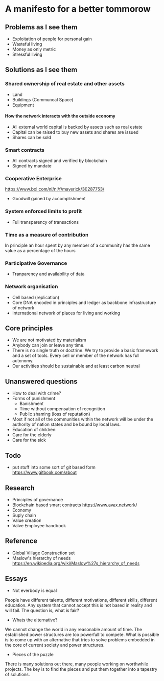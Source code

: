 # A manifesto for a better tommorow

## Problems as I see them

* Exploitation of people for personal gain
* Wasteful living
* Money as only metric
* Stressful living

## Solutions as I see them



### Shared ownership of real estate and other assets

* Land
* Buildings (Communcal Space)
* Equipment

#### How the network interacts with the outside economy

* All external world capital is backed by assets such as real estate
* Capital can be raised to buy new assets and shares are issued
* Shares can be sold

### Smart contracts

* All contracts signed and verified by blockchain
* Signed by mandate

### Cooperative Enterprise

https://www.bol.com/nl/nl/f/maverick/30287753/

* Goodwill gained by accomplishment

### System enforced limits to profit

* Full transparency of transactions

### Time as a measure of contribution

In principle an hour spent by any member of a community has the same value as a percentage of the hours 

### Participative Governance

* Tranparency and availability of data

### Network organisation

* Cell based (replication)
* Core DNA encoded in principles and ledger as backbone infrastructure of network
* International network of places for living and working

## Core principles

* We are not motivated by materialism
* Anybody can join or leave any time.
* There is no single truth or doctrine. We try to provide a basic framework and a set of tools. Every cell or member of the network has full autonomy.
* Our activities should be sustainable and at least carbon neutral

## Unanswered questions

* How to deal with crime?
* Forms of punishment
  * Banishment
  * Time without compensation of recognition
  * Public shaming (loss of reputation)
* Most if not all of the communities within the network will be under the authority of nation states and be bound by local laws.
* Education of children
* Care for the elderly
* Care for the sick

## Todo

* put stuff into some sort of git based form https://www.gitbook.com/about

## Research

* Principles of governance
* Blockchain based smart contracts https://www.avax.network/
* Economy
* Suply chain
* Value creation
* Valve Employee handbook

## Reference

* Global Village Construction set
* Maslow's hierarchy of needs https://en.wikipedia.org/wiki/Maslow%27s_hierarchy_of_needs

## Essays

* Not everbody is equal

People have different talents, different motivations, different skills, different education. Any system that cannot accept this is not based in reality and will fail. The question is, what is fair?

* Whats the alternative?

We cannot change the world in any reasonable amount of time. The established power structures are too powerfull to compete. What is possible is to come up with an alternative that tries to solve problems embedded in the core of current society and power structures.

* Pieces of the puzzle

There is many solutions out there, many people working on worthwhile projects. The key is to find the pieces and put them together into a tapestry of solutions.
